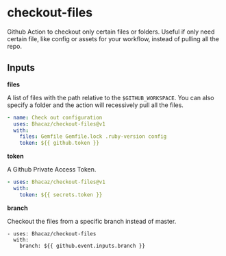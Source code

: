 # checkout-files
Github Action to checkout only certain files or folders. 
Useful if only need certain file, like config or
 assets for your workflow, instead of pulling all the repo.

## Inputs

**files**

A list of files with the path relative to the `$GITHUB_WORKSPACE`.
You can also specify a folder and the action will recessively pull all the files.

```yaml
- name: Check out configuration
  uses: Bhacaz/checkout-files@v1
  with:
    files: Gemfile Gemfile.lock .ruby-version config
    token: ${{ github.token }}
```

**token**

A Github Private Access Token.

```yaml
- uses: Bhacaz/checkout-files@v1
  with:
    token: ${{ secrets.token }}
```

**branch**

Checkout the files from a specific branch instead of master.

```
- uses: Bhacaz/checkout-files
  with:
    branch: ${{ github.event.inputs.branch }}
```

